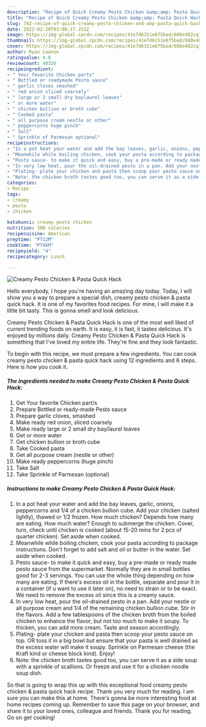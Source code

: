 ```yaml
---
description: "Recipe of Quick Creamy Pesto Chicken &amp;amp; Pasta Quick Hack"
title: "Recipe of Quick Creamy Pesto Chicken &amp;amp; Pasta Quick Hack"
slug: 742-recipe-of-quick-creamy-pesto-chicken-and-amp-pasta-quick-hack
date: 2022-02-28T03:00:17.252Z
image: https://img-global.cpcdn.com/recipes/41e7d6151e6f5bad/680x482cq70/creamy-pesto-chicken-pasta-quick-hack-recipe-main-photo.jpg
thumbnail: https://img-global.cpcdn.com/recipes/41e7d6151e6f5bad/680x482cq70/creamy-pesto-chicken-pasta-quick-hack-recipe-main-photo.jpg
cover: https://img-global.cpcdn.com/recipes/41e7d6151e6f5bad/680x482cq70/creamy-pesto-chicken-pasta-quick-hack-recipe-main-photo.jpg
author: Ryan Lawson
ratingvalue: 4.8
reviewcount: 40326
recipeingredient:
- " Your favorite Chicken parts"
- " Bottled or readymade Pesto sauce"
- " garlic cloves smashed"
- " red onion sliced coarsely"
- " large or 2 small dry baylaurel leaves"
- " or more water"
- " chicken bullion or broth cube"
- " Cooked pasta"
- " all purpose cream nestle or other"
- " peppercorns huge pinch"
- " Salt"
- " Sprinkle of Parmesan optional"
recipeinstructions:
- "In a pot heat your water and add the bay leaves, garlic, onions, peppercorns and 1/4 of a chicken bullion cube. Add your chicken (salted lightly), thawed or 1/2 frozen. How much chicken? Depends how many are eating. How much water? Enough to submerge the chicken. Cover, turn, check until chicken is cooked (about 15-20 mins for 2 pcs of quarter chicken). Set aside when cooked."
- "Meanwhile while boiling chicken, cook your pasta according to package instructions. Don&#39;t forget to add salt and oil or butter in the water. Set aside when cooked."
- "Pesto sauce- to make it quick and easy, buy a pre-made or ready made pesto sauce from the supermarket. Normally they are in small bottles good for 2-3 servings. You can use the whole thing depending on how many are eating. If there&#39;s excess oil in the bottle, separate and pour it in a container (if u want to use it later on), no need to strain or to be exact. We need to remove the excess oil since this is a creamy sauce."
- "In very low heat, pour the oil-drained pesto in a pan. Add your nestle or all purpose cream and 1/4 of the remaining chicken bullion cube. Stir in the flavors. Add a few tablespoons of the chicken broth from the boiled chicken to enhance the flavor, but not too much to make it soupy. To thicken, you can add more cream. Taste and season accordingly."
- "Plating- plate your chicken and pasta then scoop your pesto sauce on top. OR toss it in a big bowl but ensure that your pasta is well drained as the excess water will make it soupy. Sprinkle on Parmesan cheese (the Kraft kind or cheese block kind). Enjoy!"
- "Note: the chicken broth tastes good too, you can serve it as a side soup with a sprinkle of scallions. Or freeze and use it for a chicken noodle soup dish."
categories:
- Recipe
tags:
- creamy
- pesto
- chicken

katakunci: creamy pesto chicken 
nutrition: 300 calories
recipecuisine: American
preptime: "PT12M"
cooktime: "PT46M"
recipeyield: "4"
recipecategory: Lunch

---
```



![Creamy Pesto Chicken &amp; Pasta Quick Hack](https://img-global.cpcdn.com/recipes/41e7d6151e6f5bad/680x482cq70/creamy-pesto-chicken-pasta-quick-hack-recipe-main-photo.jpg)

Hello everybody, I hope you're having an amazing day today. Today, I will show you a way to prepare a special dish, creamy pesto chicken &amp; pasta quick hack. It is one of my favorites food recipes. For mine, I will make it a little bit tasty. This is gonna smell and look delicious.

Creamy Pesto Chicken &amp; Pasta Quick Hack is one of the most well liked of current trending foods on earth. It is easy, it is fast, it tastes delicious. It's enjoyed by millions daily. Creamy Pesto Chicken &amp; Pasta Quick Hack is something that I've loved my entire life. They're fine and they look fantastic.




To begin with this recipe, we must prepare a few ingredients. You can cook creamy pesto chicken &amp; pasta quick hack using 12 ingredients and 6 steps. Here is how you cook it.

<!--inarticleads1-->

##### The ingredients needed to make Creamy Pesto Chicken &amp; Pasta Quick Hack:

1. Get  Your favorite Chicken part/s
1. Prepare  Bottled or ready-made Pesto sauce
1. Prepare  garlic cloves, smashed
1. Make ready  red onion, sliced coarsely
1. Make ready  large or 2 small dry bay/laurel leaves
1. Get  or more water
1. Get  chicken bullion or broth cube
1. Take  Cooked pasta
1. Get  all purpose cream (nestle or other)
1. Make ready  peppercorns (huge pinch)
1. Take  Salt
1. Take  Sprinkle of Parmesan (optional)




<!--inarticleads2-->

##### Instructions to make Creamy Pesto Chicken &amp; Pasta Quick Hack:

1. In a pot heat your water and add the bay leaves, garlic, onions, peppercorns and 1/4 of a chicken bullion cube. Add your chicken (salted lightly), thawed or 1/2 frozen. How much chicken? Depends how many are eating. How much water? Enough to submerge the chicken. Cover, turn, check until chicken is cooked (about 15-20 mins for 2 pcs of quarter chicken). Set aside when cooked.
1. Meanwhile while boiling chicken, cook your pasta according to package instructions. Don&#39;t forget to add salt and oil or butter in the water. Set aside when cooked.
1. Pesto sauce- to make it quick and easy, buy a pre-made or ready made pesto sauce from the supermarket. Normally they are in small bottles good for 2-3 servings. You can use the whole thing depending on how many are eating. If there&#39;s excess oil in the bottle, separate and pour it in a container (if u want to use it later on), no need to strain or to be exact. We need to remove the excess oil since this is a creamy sauce.
1. In very low heat, pour the oil-drained pesto in a pan. Add your nestle or all purpose cream and 1/4 of the remaining chicken bullion cube. Stir in the flavors. Add a few tablespoons of the chicken broth from the boiled chicken to enhance the flavor, but not too much to make it soupy. To thicken, you can add more cream. Taste and season accordingly.
1. Plating- plate your chicken and pasta then scoop your pesto sauce on top. OR toss it in a big bowl but ensure that your pasta is well drained as the excess water will make it soupy. Sprinkle on Parmesan cheese (the Kraft kind or cheese block kind). Enjoy!
1. Note: the chicken broth tastes good too, you can serve it as a side soup with a sprinkle of scallions. Or freeze and use it for a chicken noodle soup dish.




So that is going to wrap this up with this exceptional food creamy pesto chicken &amp; pasta quick hack recipe. Thank you very much for reading. I am sure you can make this at home. There's gonna be more interesting food at home recipes coming up. Remember to save this page on your browser, and share it to your loved ones, colleague and friends. Thank you for reading. Go on get cooking!
